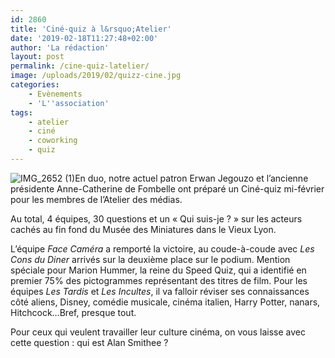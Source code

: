 ```yaml
---
id: 2860
title: 'Ciné-quiz à l&rsquo;Atelier'
date: '2019-02-18T11:27:48+02:00'
author: 'La rédaction'
layout: post
permalink: /cine-quiz-latelier/
image: /uploads/2019/02/quizz-cine.jpg
categories:
    - Evènements
    - 'L''association'
tags:
    - atelier
    - ciné
    - coworking
    - quiz
---
```


![IMG_2652 (1)](/uploads/2019/02/IMG_2652-1-150x150.jpg)En duo, notre actuel patron Erwan Jegouzo et l’ancienne présidente Anne-Catherine de Fombelle ont préparé un Ciné-quiz mi-février pour les membres de l’Atelier des médias.

Au total, 4 équipes, 30 questions et un « Qui suis-je ? » sur les acteurs cachés au fin fond du Musée des Miniatures dans le Vieux Lyon.

L’équipe *Face Caméra* a remporté la victoire, au coude-à-coude avec *Les Cons du Diner* arrivés sur la deuxième place sur le podium. Mention spéciale pour Marion Hummer, la reine du Speed Quiz, qui a identifié en premier 75% des pictogrammes représentant des titres de film. Pour les équipes *Les Tardis* et *Les Incultes*, il va falloir réviser ses connaissances côté aliens, Disney, comédie musicale, cinéma italien, Harry Potter, nanars, Hitchcock…Bref, presque tout.

Pour ceux qui veulent travailler leur culture cinéma, on vous laisse avec cette question : qui est Alan Smithee ?